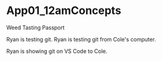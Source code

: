 # App01_12amConcepts
Weed Tasting Passport

Ryan is testing git.
Ryan is testing git from Cole's computer.

Ryan is showing git on VS Code to Cole.